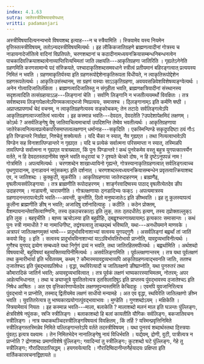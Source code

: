 ```yaml
---
index: 4.1.63
sutra: जातेरस्त्रीविषयादयोपधात्‌
vritti: padamanjari
---
```


 अस्त्रीविषयादित्यनन्यभावे विषयशब्द इत्याह---न च स्त्रैयामिति । स्त्रियामेव यस्य नियमेन वृत्तिस्तत्स्त्रीविषयम्, ततोऽन्यदस्त्रीविषयमित्यर्थः । इह लौकिकजातिग्रहणे ब्राह्मणत्वादीनां गोत्रस्य च नाडायनादेर्जातित्वे वादिनां विप्रतिपतेः, चरणशब्दानां च कठादीनामध्ययनक्रियासम्बन्धनिबन्धनत्वेन पाचकादिवत्क्रियाशब्दत्वेनाव्याप्तिरित्यभिमतां जाति लक्षयति---आकृतिग्रहणा जातिरिति । गृह्यतेऽनेनेति ग्रहणमिति करणसामान्ये पदं संस्क्रियते, पश्चादाकृतिशब्दसमवधाने स्त्रीत्वं प्रतीयमानं बहिरङ्गत्वात् प्रत्ययस्य निमितं न भवति । ग्रहणमाकृतिर्यस्या इति ग्रहणरूपोद्देशेनाकृतिरूपता विधीयते, न त्वाकृतिरूपोद्देशेन ग्रहणरूपतेत्यर्थः । आकृतिःउसंस्थानम्, सा ग्रहणं यस्याः साऽऽकृतिग्रहणा, अवयवसन्निवेशविशेषव्यङ्ग्येत्यर्थः । अनेन गोत्वादिजातिर्लक्षिता । ब्राह्मणत्वादिजातिस्तु न संगृहीता भवति, ब्राह्मणक्षत्रियादीनां संस्थानस्य सदृशत्वादिति तत्संग्रहायाऽऽह---लिङ्गानां चेति । सर्वाणि लिङ्गानि न भजतीत्ययमर्थो विवक्षितः । तत्र सर्वशब्दस्य लिङ्गापेक्षत्वेऽपिगमकत्वाद्भजो ण्विप्रत्ययः, समासश्च । ठ्लिङ्गानाम्ऽ इति कर्मणि षष्ठी । अप्राप्तप्रापणार्थं चेदं वचनम्, न त्वाकृतिग्रहणेत्यस्य सङ्कोचकम्; तेन तटादेः सर्वलिङ्गत्वेऽपि आकृतिग्रहणत्वाज्जातित्वं भवत्येव । इह कस्मान्न भवति---देवदतः, देवदतेति ?उपदेशापेक्षमिदं लक्षणम् । कोऽर्थः ? असर्वलिङ्गेषु येषु जातिवाचित्वमाचार्या उपदिशन्ति तेष्वेव भवतीत्यर्थः । आकृतिग्रहणाया जातेरेकत्वनित्यत्वप्रत्येकपरिसमाप्तत्वलक्षणान् धर्मानाह---सकृदिति । एकस्मिन्पिण्डे सकृदुपदिष्टा ठयं गौःऽ इति पिण्डान्तरे निर्ग्राह्या, निश्चेतुं शक्येत्यर्तः । यदि चैका न स्यात्, नैव गृह्यएत । तथा नित्यत्वाभावेऽपि पिण्डेन सह विनाशात्पिण्डान्तरे न गृह्यएत । यदि च प्रत्येकं सर्वात्मना परिसमाप्ता न स्यात्, तस्मिन्नपि तावत्पिण्डे सर्वात्मना न गृह्यएत यत्राख्याता, किं पुनः पिण्डान्तरे ! कथं पुनरेकमेव वस्तु बहुत्र युगपत्कार्त्स्येन वर्तते, न हि देवदतस्तदानीमेव स्रुघ्ने भवति मधुरायां च ? दृश्यते चेत्को दोषः, न हि दृष्टेऽनुपपन्नं नाम ! गोत्रमिति । अपत्यमित्यर्थः । चरणशब्देन शाखाध्यायिनो गृह्यन्ते, गोत्रस्यानाकृतिग्रहणत्वात् सर्वलिड्गत्वाच्च पृथगुपादानम्, ठ्नाडायनं नपुंसकम्ऽ इति दर्शनात् । चरणशब्दस्त्वध्ययनक्रियासम्बन्धेन प्रवृतत्वात्क्रियाशब्द एव, न जातिशब्दः । कुक्कुटी, सूकरीति । आकृतिग्रहणाया जातेरुदाहरणम् । ब्राह्मणैइ, वृषलीत्यसर्वलिङ्गायाः । तत्र ब्राह्मणीति रूपोदाहरणम् । शार्ङ्गरवादिष्वस्य पाठाद् वृषलीत्येतदेव ङीप उदाहरणम् । नाडायनी, चारायणीति । गोत्रलक्षणायाः ठ्नडादिभ्यः फक्ऽ । अपत्यमात्रस्य ग्रहणादनन्तरापत्येऽपि भवति---अवन्ती, कुन्तीति, ठितो मनुष्यजातेःऽ इति ङीष्भवति । इह तु कुलस्यापत्यं कुलीना ब्राह्मणीति ङीष् न भवति; अजादिषु दर्शनादित्याहुः । कठीति । कठेन प्रोक्तम्, वैशम्पायनान्तेवासित्वाण्णिनिः, तस्य ठ्कठचरकात्ऽ इति लुक्, ततः ठ्तदधीतेऽ इत्यण्, तस्य ठ्प्रोक्ताल्लुक्ऽ इति लुक् । बहवृचीति । बह्व्य ऋचोऽस्या इति बहुव्रीहिः, ठ्बह्वृश्चरणाख्यायाम्ऽ इत्यकारः समासान्तः । कथं पुनः स्त्री नामाधीते ? मा नामाधिगीष्ट, तद्वंश्यत्वातु ताच्छद्ब्यं भविष्यति, यथा---अनधीयमाने माणवके । अत्रापरं जातिलक्षणमुक्तं भाष्ये--- प्रादुर्भावविनाशाभ्यां सत्वस्य युगपद्गुणैः । असर्वलिङ्गां बह्वर्थां तां जातिं कवयो विदुः ॥ इति । सत्वस्य प्रादुर्भावविनाशाभ्यां याऽऽविर्भावतिरोभावो प्राप्नोति, यावद्द्रव्यभाविनीत्यर्थः । गुणैश्च युगपद् द्रव्येण सम्बध्यते यथा निर्गुणं द्रव्यं न भवति, तथा जातिरहितमपीत्यर्थः । बह्वर्थामिति । अर्थशब्दो विषयवाची, बहुविषयां बहुव्यक्तिव्यापिनीमित्यर्थः । असर्वलिङ्गामिति । पूर्वल्लक्षणान्तरम् । तत्र यथा पूर्वलक्षणं तथा कुमारीभार्या इति भवितव्यम्, कथम् ? कौमारमयावद्द्रव्यभाव्यपि आकृतिग्रहणत्वाद्भवनति जातिः, ततश्च ठ्जातेश्चऽ इति पुंबद्भावप्रतिषेधः । वृद्धा, स्थविरेत्यादौ च जातिलक्षणो ङीष्प्राप्नोति, यथा पुनरुतरं तथा कौमारादिकं जातिर्न भवति; अयावद्द्रव्यभावित्वात् । तत्र पूर्वकं लक्षणं भाष्यकारस्याभिमतम्, नोतरम्; अपर आहेत्यभिधानात् । तथा च ङ्याप्सूत्रे युवतितरेत्यत्र ठ्तसिलादिषुऽ इति प्राप्तस्य पुंवद्भावस्य ठ्जातेश्चऽ इति निषेध आश्रितः । अत एव वृत्तिकारेणाप्येतदेव लक्षणमुपन्यस्तमिति केचिदाहुः । एवमपि युवजानिरित्यत्र पुंवद्भावो न प्राप्नोति, तस्माद् द्वितीयमेव लक्षणं साधीयो मन्यामहे । अत एव वृद्धा, स्थविरेति जातिलक्षणो ङीष्न भवति । युवतितरेत्यत्र तु भाष्यकारप्रयोगात्पुंवद्भावाभावः । मुण्डेति । गुणशब्दोऽयम् । मक्षिकेति । स्त्रियामेवायं नियतः । इह कस्मान्न भवति---माला, बलाकेति ? मालाशब्दो मलनं माल इति घञन्तः पुंल्लिङ्गः, क्षेत्रविशेषे नपुंसकः, स्रजि स्त्रीलिङ्गः । बलाकाशब्दो हि बलां कायतीति यौगिकः सर्वलिङ्गः, बकजातिवचनः स्त्रीलिङ्गः । नात्र यथाकथञ्चिदस्त्रीलिङ्गविषयत्वं विवक्षितम् , किं तर्हि ? यस्मिन्प्रवृत्तिनिमिते स्त्रीलिङ्गस्तस्मिन्नेव निमिते यल्लिङ्गान्तरेऽपि वर्तते तदस्त्रीविषयम् । यथा पुनरयं शब्दार्थस्तथा ठ्स्त्रियाः पुंवत्ऽ इत्यत्र वक्ष्यामः । तेन निमितभेदेन नानालिङ्गेषु नायं विधिर्भवति । यद्येवम्, द्रोणी, वुटी, पात्रीत्यत्र न प्राप्नोति ? द्रोणशब्दः प्रमाणविशेषे पुंल्लिङ्गः; गवादिन्यां तु स्त्रीलिङ्गः; कुटशब्दो घटे पुंल्लिङ्गः, गेहे तु स्त्रीलिङ्गः; गौरादिपाठात्सिद्धम् ।  हयगवयेत्यादि । गौरादिष्विदानीन्तनैर्हयादयः प्रक्षिप्ता इति वार्तिककारवचनाद्विज्ञायते ॥
